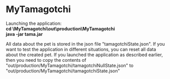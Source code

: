 # MyTamagotchi  
Launching the application:  
**cd \MyTamagotchi\out\production\MyTamagotchi  
java -jar tama.jar**  
  
All data about the pet is stored in the json file "tamagotchiState.json". If you want to test the application in different situations, you can reset all data about the created pet. If you launched the application as described earlier, then you need to copy the contents of "out/production/MyTamagotchi/tamagotchiNullState.json" to "out/production/MyTamagotchi/tamagotchiState.json"

